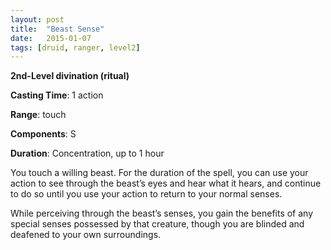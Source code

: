 ```yaml
---
layout: post
title:  "Beast Sense"
date:   2015-01-07
tags: [druid, ranger, level2]
---
```


**2nd-Level divination (ritual)**

**Casting Time**: 1 action

**Range**: touch

**Components**: S

**Duration**: Concentration, up to 1 hour

You touch a willing beast. For the duration of the spell, you can use your action to see through the beast’s eyes and hear what it hears, and continue to do so until you use your action to return to your normal senses.

While perceiving through the beast’s senses, you gain the benefits of any special senses possessed by that creature, though you are blinded and deafened to your own surroundings.
